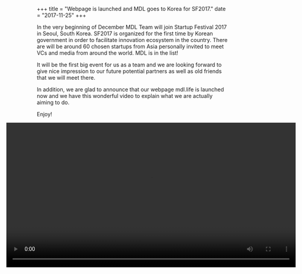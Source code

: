 +++
title = "Webpage is launched and MDL goes to Korea for SF2017."
date = "2017-11-25"
+++

In the very beginning of December MDL Team will join Startup Festival 2017 in Seoul, South Korea. SF2017 is organized for the first time by Korean government in order to facilitate innovation ecosystem in the country. There are will be around 60 chosen startups from Asia personally invited to meet VCs and media from around the world.  MDL is in the list!

It will be the first big event for us as a team and we are looking forward to give nice impression to our future potential partners as well as old friends that we will meet there.

In addition, we are glad to announce that our webpage mdl.life is launched now and we have this wonderful video to explain what we are actually aiming to do.

Enjoy!  

<video width="760px" style="margin-left: -80px;" src="https://gateway.ipfs.io/ipfs/QmVBECcf1tMtmu4mSXivXJj3NQr9kWjvQrWYpWikEB3ReB/MDL%20Intro%20Video.mp4" autoplay>
Sorry, your browser doesn't support embedded videos,
but don't worry, you can <a href="https://gateway.ipfs.io/ipfs/QmVBECcf1tMtmu4mSXivXJj3NQr9kWjvQrWYpWikEB3ReB/MDL%20Intro%20Video.mp4">download it</a>
and watch it with your favorite video player!
</video>
